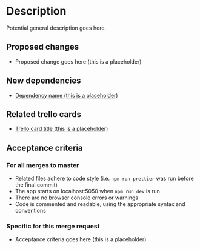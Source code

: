 # Description

Potential general description goes here.

## Proposed changes

- Proposed change goes here (this is a placeholder)

## New dependencies

- [Dependency name (this is a placeholder)](dependency-link)

## Related trello cards

- [Trello card title (this is a placeholder)](trello-card-direct-link)

## Acceptance criteria

### For all merges to master

- Related files adhere to code style (i.e. `npm run prettier` was run before the final commit)
- The app starts on localhost:5050 when `npm run dev` is run
- There are no browser console errors or warnings
- Code is commented and readable, using the appropriate syntax and conventions

### Specific for this merge request

- Acceptance criteria goes here (this is a placeholder)
